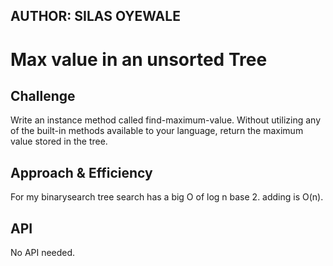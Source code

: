 
## AUTHOR: SILAS OYEWALE
# Max value in an unsorted Tree
<!-- Short summary or background information -->

## Challenge
<!-- Description of the challenge -->
Write an instance method called find-maximum-value. Without utilizing any of the built-in methods available to your language, return the maximum value stored in the tree.



## Approach & Efficiency
<!-- What approach did you take? Why? What is the Big O space/time for this approach? -->
For my binarysearch tree search has a big O of log n base 2. adding is O(n).

## API
<!-- Description of each method publicly available in each of your trees -->
No API needed.
